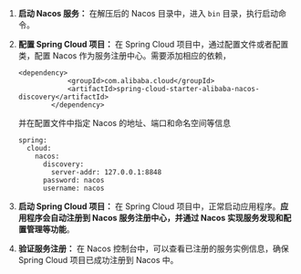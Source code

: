 

1. **启动 Nacos 服务：** 在解压后的 Nacos 目录中，进入 `bin` 目录，执行启动命令。

2. **配置 Spring Cloud 项目：** 在 Spring Cloud 项目中，通过配置文件或者配置类，配置 Nacos 作为服务注册中心。需要添加相应的依赖，

   ```
   <dependency>
               <groupId>com.alibaba.cloud</groupId>
               <artifactId>spring-cloud-starter-alibaba-nacos-discovery</artifactId>
           </dependency>
   
   ```

   并在配置文件中指定 Nacos 的地址、端口和命名空间等信息

   ```
   spring:
     cloud:
       nacos:
         discovery:
           server-addr: 127.0.0.1:8848
         password: nacos
         username: nacos
   ```

3. **启动 Spring Cloud 项目：** 在 Spring Cloud 项目中，正常启动应用程序。**应用程序会自动注册到 Nacos 服务注册中心，并通过 Nacos 实现服务发现和配置管理等功能**。

4. **验证服务注册：** 在 Nacos 控制台中，可以查看已注册的服务实例信息，确保 Spring Cloud 项目已成功注册到 Nacos 中。

